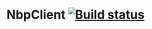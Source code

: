 # NbpClient [![Build status](https://ci.appveyor.com/api/projects/status/m0brfye6kv3qlelj/branch/master?retina=true)](https://ci.appveyor.com/project/mgibas/nbpclient/branch/master)
